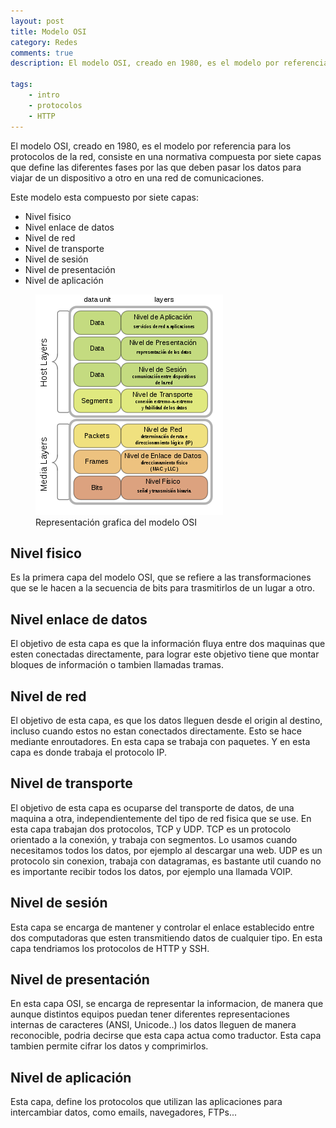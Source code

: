 ```yaml
---
layout: post
title: Modelo OSI
category: Redes
comments: true
description: El modelo OSI, creado en 1980, es el modelo por referencia para los protocolos de la red, consiste en una normativa compuesta por siete capas que define las diferentes fases por las que deben pasar los datos para viajar de un dispositivo a otro en una red de comunicaciones.

tags:   
    - intro
    - protocolos
    - HTTP
---
```


El modelo OSI, creado en 1980, es el modelo por referencia para los protocolos de la red, consiste en una normativa compuesta por siete capas que define las diferentes fases por las que deben pasar los datos para viajar de un dispositivo a otro en una red de comunicaciones.

Este modelo esta compuesto por siete capas:

* Nivel fisico
* Nivel enlace de datos
* Nivel de red
* Nivel de transporte
* Nivel de sesión
* Nivel de presentación
* Nivel de aplicación

<figure>
<img alt="Modelo OSI" src="/resources/images/Modelo-osi.png"/>
<figcaption>
Representación grafica del modelo OSI
</figcaption>
</figure>

## Nivel fisico

Es la primera capa del modelo OSI, que se refiere a las transformaciones que se le hacen a la secuencia de bits para trasmitirlos de un lugar a otro.

## Nivel enlace de datos

El objetivo de esta capa es que la información fluya entre dos maquinas que esten conectadas directamente, para lograr este objetivo tiene que montar bloques de información o tambien llamadas tramas.

## Nivel de red

El objetivo de esta capa, es que los datos lleguen desde el origin al destino, incluso cuando estos no estan conectados directamente. Esto se hace mediante enroutadores. En esta capa se trabaja con paquetes. Y en esta capa es donde trabaja el protocolo IP.

## Nivel de transporte

El objetivo de esta capa es ocuparse del transporte de datos, de una maquina a otra, independientemente del tipo de red fisica que se use. En esta capa trabajan dos protocolos, TCP y UDP.
TCP es un protocolo orientado a la conexión, y trabaja con segmentos. Lo usamos cuando necesitamos todos los datos, por ejemplo al descargar una web.
UDP es un protocolo sin conexion, trabaja con datagramas, es bastante util cuando no es importante recibir todos los datos, por ejemplo una llamada VOIP.

## Nivel de sesión

Esta capa se encarga de mantener y controlar el enlace establecido entre dos computadoras que esten transmitiendo datos de cualquier tipo. En esta capa tendriamos los protocolos de HTTP y SSH.

## Nivel de presentación

En esta capa OSI, se encarga de representar la informacion, de manera que aunque distintos equipos puedan tener diferentes representaciones internas de caracteres (ANSI, Unicode..) los datos lleguen de manera reconocible, podria decirse que esta capa actua como traductor. 
Esta capa tambien permite cifrar los datos y comprimirlos.

## Nivel de aplicación

Esta capa, define los protocolos que utilizan las aplicaciones para intercambiar datos, como emails, navegadores, FTPs...


